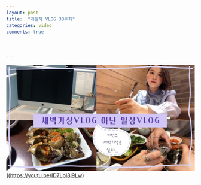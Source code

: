 ```yaml
---
layout: post
title:  "개발자 VLOG 38주차"
categories: video 
comments: true



---
```








![썸네일](/assets/img/youtube/38.jpg)](https://youtu.be/ID7LpI8l9Lw)













